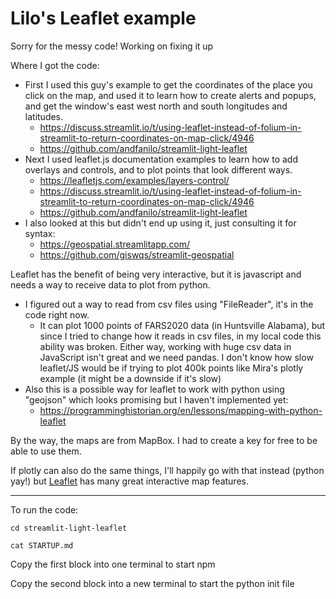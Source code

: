 # Lilo's Leaflet example

Sorry for the messy code! Working on fixing it up

Where I got the code:
  
- First I used this guy's example to get the coordinates of the place you click on the map, and used it to learn how to create alerts and popups, and get the window's east west north and south longitudes and latitudes. 
  - https://discuss.streamlit.io/t/using-leaflet-instead-of-folium-in-streamlit-to-return-coordinates-on-map-click/4946
  - https://github.com/andfanilo/streamlit-light-leaflet
- Next I used leaflet.js documentation examples to learn how to add overlays and controls, and to plot points that look different ways.
  - https://leafletjs.com/examples/layers-control/
  - https://discuss.streamlit.io/t/using-leaflet-instead-of-folium-in-streamlit-to-return-coordinates-on-map-click/4946
  - https://github.com/andfanilo/streamlit-light-leaflet
- I also looked at this but didn't end up using it, just consulting it for syntax:
  - https://geospatial.streamlitapp.com/
  - https://github.com/giswqs/streamlit-geospatial

Leaflet has the benefit of being very interactive, but it is javascript and needs a way to receive data to plot from python.
- I figured out a way to read from csv files using "FileReader", it's in the code right now.
  - It can plot 1000 points of FARS2020 data (in Huntsville Alabama), but since I tried to change how it reads in csv files, in my local code this ability was broken. Either way, working with huge csv data in JavaScript isn't great and we need pandas. I don't know how slow leaflet/JS would be if trying to plot 400k points like Mira's plotly example (it might be a downside if it's slow)  
- Also this is a possible way for leaflet to work with python using "geojson" which looks promising but I haven't implemented yet:
  - https://programminghistorian.org/en/lessons/mapping-with-python-leaflet

By the way, the maps are from MapBox. I had to create a key for free to be able to use them.

If plotly can also do the same things, I'll happily go with that instead (python yay!) but [Leaflet](https://leafletjs.com) has many great interactive map features. 


--------------------------------------------------------------------------


To run the code:

```
cd streamlit-light-leaflet

cat STARTUP.md
```

Copy the first block into one terminal to start npm

Copy the second block into a new terminal to start the python init file
